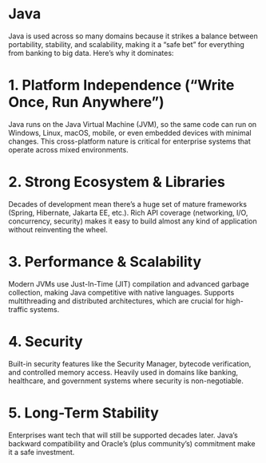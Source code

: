 # Java

Java is used across so many domains because it strikes a balance between portability, stability, and scalability, making it a “safe bet” for everything from banking to big data. Here’s why it dominates:

# 1. Platform Independence (“Write Once, Run Anywhere”)
Java runs on the Java Virtual Machine (JVM), so the same code can run on Windows,
Linux, macOS, mobile, or even embedded devices with minimal changes.
This cross-platform nature is critical for enterprise systems that operate across mixed environments.

# 2. Strong Ecosystem & Libraries
Decades of development mean there’s a huge set of mature frameworks (Spring, Hibernate, Jakarta EE, etc.).
Rich API coverage (networking, I/O, concurrency, security) makes it easy to build almost any kind of application without reinventing the wheel.

# 3. Performance & Scalability
Modern JVMs use Just-In-Time (JIT) compilation and advanced garbage collection, making Java competitive with native languages.
Supports multithreading and distributed architectures, which are crucial for high-traffic systems.

# 4. Security
Built-in security features like the Security Manager, bytecode verification, and controlled memory access.
Heavily used in domains like banking, healthcare, and government systems where security is non-negotiable.

# 5. Long-Term Stability
Enterprises want tech that will still be supported decades later.
Java’s backward compatibility and Oracle’s (plus community’s) commitment make it a safe investment.



